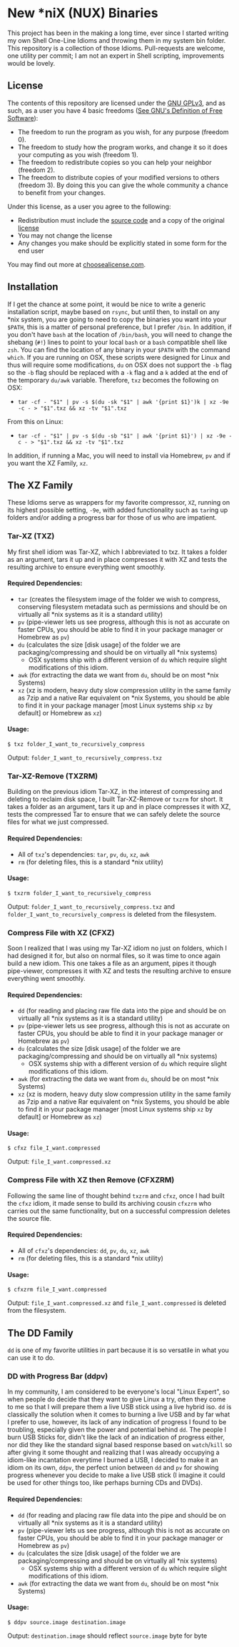 # New \*niX (NUX) Binaries

This project has been in the making a long time, ever since I started writing my own Shell One-Line Idioms and throwing them in my system bin folder. This repository is a collection of those Idioms. Pull-requests are welcome, one utility per commit; I am not an expert in Shell scripting, improvements would be lovely.

## License
The contents of this repository are licensed under the [GNU GPLv3](LICENSE), and as such, as a user you have 4 basic freedoms ([See GNU's Definition of Free Software](https://www.gnu.org/philosophy/free-sw.en.html)):
* The freedom to run the program as you wish, for any purpose (freedom 0).
* The freedom to study how the program works, and change it so it does your computing as you wish (freedom 1).
* The freedom to redistribute copies so you can help your neighbor (freedom 2).
* The freedom to distribute copies of your modified versions to others (freedom 3). By doing this you can give the whole community a chance to benefit from your changes.

Under this license, as a user you agree to the following:
* Redistribution must include the [source code](bin/) and a copy of the original [license](LICENSE)
* You may not change the license
* Any changes you make should be explicitly stated in some form for the end user

You may find out more at [choosealicense.com](http://choosealicense.com/licenses/gpl-3.0/#).

## Installation
If I get the chance at some point, it would be nice to write a generic installation script, maybe based on `rsync`, but until then, to install on any \*nix system, you are going to need to copy the binaries you want into your `$PATH`, this is a matter of personal preference, but I prefer `/bin`. In addition, if you don't have `bash` at the location of `/bin/bash`, you will need to change the shebang (`#!`) lines to point to your local `bash` or a `bash` compatible shell like `zsh`. You can find the location of any binary in your `$PATH` with the command `which`. If you are running on OSX, these scripts were designed for Linux and thus will require some modifications, `du` on OSX does not support the `-b` flag so the `-b` flag should be replaced with a `-k` flag and a `k` added at the end of the temporary `du/awk` variable. Therefore, `txz` becomes the following on OSX:
  * `tar -cf - "$1" | pv -s $(du -sk "$1" | awk '{print $1}')k | xz -9e -c - > "$1".txz && xz -tv "$1".txz`

From this on Linux:
  * `tar -cf - "$1" | pv -s $(du -sb "$1" | awk '{print $1}') | xz -9e -c - > "$1".txz && xz -tv "$1".txz`

In addition, if running a Mac, you will need to install via Homebrew, `pv` and if you want the XZ Family, `xz`.

## The XZ Family
These Idioms serve as wrappers for my favorite compressor, `XZ`, running on its highest possible setting, `-9e`, with added functionality such as `tar`ing up folders and/or adding a progress bar for those of us who are impatient.

### Tar-XZ (TXZ)

My first shell idiom was Tar-XZ, which I abbreviated to txz. It takes a folder as an argument, tars it up and in place compresses it with XZ and tests the resulting archive to ensure everything went smoothly.

#### Required Dependencies:
* `tar` (creates the filesystem image of the folder we wish to compress, conserving filesystem metadata such as permissions and should be on virtually all \*nix systems as it is a standard utility)
* `pv` (pipe-viewer lets us see progress, although this is not as accurate on faster CPUs, you should be able to find it in your package manager or Homebrew as `pv`)
* `du` (calculates the size [disk usage] of the folder we are packaging/compressing and should be on virtually all \*nix systems)
  * OSX systems ship with a different version of `du` which require slight modifications of this idiom.
* `awk` (for extracting the data we want from `du`, should be on most \*nix Systems)
* `xz` (xz is modern, heavy duty slow compression utility in the same family as 7zip and a native Rar equivalent on \*nix Systems, you should be able to find it in your package manager [most Linux systems ship `xz` by default] or Homebrew as `xz`)

#### Usage:

`$ txz folder_I_want_to_recursively_compress`

Output: `folder_I_want_to_recursively_compress.txz`

### Tar-XZ-Remove (TXZRM)

Building on the previous idiom Tar-XZ, in the interest of compressing and deleting to reclaim disk space, I built Tar-XZ-Remove or `txzrm` for short. It takes a folder as an argument, tars it up and in place compresses it with XZ, tests the compressed Tar to ensure that we can safely delete the source files for what we just compressed.

#### Required Dependencies:
* All of `txz`'s dependencies: `tar`, `pv`, `du`, `xz`, `awk`
* `rm` (for deleting files, this is a standard \*nix utility)

#### Usage:

`$ txzrm folder_I_want_to_recursively_compress`

Output: `folder_I_want_to_recursively_compress.txz` and `folder_I_want_to_recursively_compress` is deleted from the filesystem.

### Compress File with XZ (CFXZ)

Soon I realized that I was using my Tar-XZ idiom no just on folders, which I had designed it for, but also on normal files, so it was time to once again build a new idiom. This one takes a file as an argument, pipes it though pipe-viewer, compresses it with XZ and tests the resulting archive to ensure everything went smoothly.

#### Required Dependencies:
* `dd` (for reading and placing raw file data into the pipe and should be on virtually all \*nix systems as it is a standard utility)
* `pv` (pipe-viewer lets us see progress, although this is not as accurate on faster CPUs, you should be able to find it in your package manager or Homebrew as `pv`)
* `du` (calculates the size [disk usage] of the folder we are packaging/compressing and should be on virtually all \*nix systems)
  * OSX systems ship with a different version of `du` which require slight modifications of this idiom.
* `awk` (for extracting the data we want from `du`, should be on most \*nix Systems)
* `xz` (xz is modern, heavy duty slow compression utility in the same family as 7zip and a native Rar equivalent on \*nix Systems, you should be able to find it in your package manager [most Linux systems ship `xz` by default] or Homebrew as `xz`)

#### Usage:

`$ cfxz file_I_want.compressed`

Output: `file_I_want.compressed.xz`

### Compress File with XZ then Remove (CFXZRM)

Following the same line of thought behind `txzrm` and `cfxz`, once I had built the `cfxz` idiom, it made sense to build its archiving cousin `cfxzrm` who carries out the same functionality, but on a successful compression deletes the source file.

#### Required Dependencies:
* All of `cfxz`'s dependencies: `dd`, `pv`, `du`, `xz`, `awk`
* `rm` (for deleting files, this is a standard \*nix utility)

#### Usage:

`$ cfxzrm file_I_want.compressed`

Output: `file_I_want.compressed.xz` and `file_I_want.compressed` is deleted from the filesystem.

## The DD Family
`dd` is one of my favorite utilities in part because it is so versatile in what you can use it to do.

### DD with Progress Bar (ddpv)
In my community, I am considered to be everyone's local "Linux Expert", so when people do decide that they want to give Linux a try, often they come to me so that I will prepare them a live USB stick using a live hybrid iso. `dd` is classically the solution when it comes to burning a live USB and by far what I prefer to use, however, its lack of any indication of progress I found to be troubling, especially given the power and potential behind `dd`. The people I burn USB Sticks for, didn't like the lack of an indication of progress either, nor did they like the standard signal based response based on `watch`/`kill` so after giving it some thought and realizing that I was already occupying a idiom-like incantation everytime I burned a USB, I decided to make it an idiom on its own, `ddpv`, the perfect union between `dd` and `pv` for showing progress whenever you decide to make a live USB stick (I imagine it could be used for other things too, like perhaps burning CDs and DVDs).

#### Required Dependencies:
* `dd` (for reading and placing raw file data into the pipe and should be on virtually all \*nix systems as it is a standard utility)
* `pv` (pipe-viewer lets us see progress, although this is not as accurate on faster CPUs, you should be able to find it in your package manager or Homebrew as `pv`)
* `du` (calculates the size [disk usage] of the folder we are packaging/compressing and should be on virtually all \*nix systems)
  * OSX systems ship with a different version of `du` which require slight modifications of this idiom.
* `awk` (for extracting the data we want from `du`, should be on most \*nix Systems)

#### Usage:

`$ ddpv source.image destination.image`

Output: `destination.image` should reflect `source.image` byte for byte
